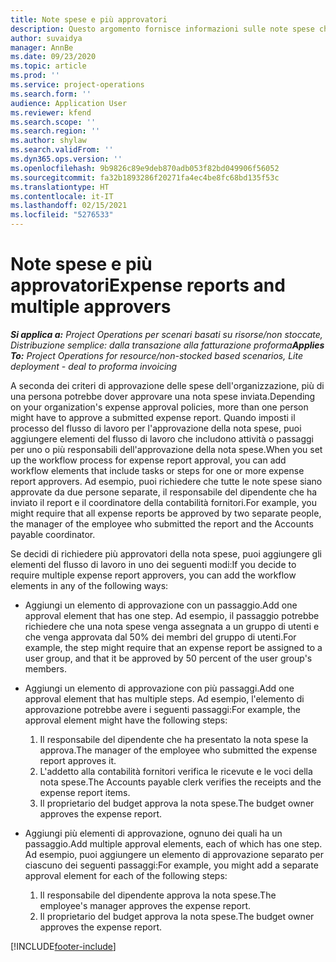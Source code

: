 ```yaml
---
title: Note spese e più approvatori
description: Questo argomento fornisce informazioni sulle note spese che richiedono l'approvazione di più persone.
author: suvaidya
manager: AnnBe
ms.date: 09/23/2020
ms.topic: article
ms.prod: ''
ms.service: project-operations
ms.search.form: ''
audience: Application User
ms.reviewer: kfend
ms.search.scope: ''
ms.search.region: ''
ms.author: shylaw
ms.search.validFrom: ''
ms.dyn365.ops.version: ''
ms.openlocfilehash: 9b9826c89e9deb870adb053f82bd049906f56052
ms.sourcegitcommit: fa32b1893286f20271fa4ec4be8fc68bd135f53c
ms.translationtype: HT
ms.contentlocale: it-IT
ms.lasthandoff: 02/15/2021
ms.locfileid: "5276533"
---
```

# <a name="expense-reports-and-multiple-approvers"></a><span data-ttu-id="7f500-103">Note spese e più approvatori</span><span class="sxs-lookup"><span data-stu-id="7f500-103">Expense reports and multiple approvers</span></span>

<span data-ttu-id="7f500-104">_**Si applica a:** Project Operations per scenari basati su risorse/non stoccate, Distribuzione semplice: dalla transazione alla fatturazione proforma_</span><span class="sxs-lookup"><span data-stu-id="7f500-104">_**Applies To:** Project Operations for resource/non-stocked based scenarios, Lite deployment - deal to proforma invoicing_</span></span>

<span data-ttu-id="7f500-105">A seconda dei criteri di approvazione delle spese dell'organizzazione, più di una persona potrebbe dover approvare una nota spese inviata.</span><span class="sxs-lookup"><span data-stu-id="7f500-105">Depending on your organization's expense approval policies, more than one person might have to approve a submitted expense report.</span></span> <span data-ttu-id="7f500-106">Quando imposti il processo del flusso di lavoro per l'approvazione della nota spese, puoi aggiungere elementi del flusso di lavoro che includono attività o passaggi per uno o più responsabili dell'approvazione della nota spese.</span><span class="sxs-lookup"><span data-stu-id="7f500-106">When you set up the workflow process for expense report approval, you can add workflow elements that include tasks or steps for one or more expense report approvers.</span></span> <span data-ttu-id="7f500-107">Ad esempio, puoi richiedere che tutte le note spese siano approvate da due persone separate, il responsabile del dipendente che ha inviato il report e il coordinatore della contabilità fornitori.</span><span class="sxs-lookup"><span data-stu-id="7f500-107">For example, you might require that all expense reports be approved by two separate people, the manager of the employee who submitted the report and the Accounts payable coordinator.</span></span>

<span data-ttu-id="7f500-108">Se decidi di richiedere più approvatori della nota spese, puoi aggiungere gli elementi del flusso di lavoro in uno dei seguenti modi:</span><span class="sxs-lookup"><span data-stu-id="7f500-108">If you decide to require multiple expense report approvers, you can add the workflow elements in any of the following ways:</span></span>

- <span data-ttu-id="7f500-109">Aggiungi un elemento di approvazione con un passaggio.</span><span class="sxs-lookup"><span data-stu-id="7f500-109">Add one approval element that has one step.</span></span> <span data-ttu-id="7f500-110">Ad esempio, il passaggio potrebbe richiedere che una nota spese venga assegnata a un gruppo di utenti e che venga approvata dal 50% dei membri del gruppo di utenti.</span><span class="sxs-lookup"><span data-stu-id="7f500-110">For example, the step might require that an expense report be assigned to a user group, and that it be approved by 50 percent of the user group's members.</span></span>
- <span data-ttu-id="7f500-111">Aggiungi un elemento di approvazione con più passaggi.</span><span class="sxs-lookup"><span data-stu-id="7f500-111">Add one approval element that has multiple steps.</span></span> <span data-ttu-id="7f500-112">Ad esempio, l'elemento di approvazione potrebbe avere i seguenti passaggi:</span><span class="sxs-lookup"><span data-stu-id="7f500-112">For example, the approval element might have the following steps:</span></span>

    1. <span data-ttu-id="7f500-113">Il responsabile del dipendente che ha presentato la nota spese la approva.</span><span class="sxs-lookup"><span data-stu-id="7f500-113">The manager of the employee who submitted the expense report approves it.</span></span>
    2. <span data-ttu-id="7f500-114">L'addetto alla contabilità fornitori verifica le ricevute e le voci della nota spese.</span><span class="sxs-lookup"><span data-stu-id="7f500-114">The Accounts payable clerk verifies the receipts and the expense report items.</span></span>
    3. <span data-ttu-id="7f500-115">Il proprietario del budget approva la nota spese.</span><span class="sxs-lookup"><span data-stu-id="7f500-115">The budget owner approves the expense report.</span></span>

- <span data-ttu-id="7f500-116">Aggiungi più elementi di approvazione, ognuno dei quali ha un passaggio.</span><span class="sxs-lookup"><span data-stu-id="7f500-116">Add multiple approval elements, each of which has one step.</span></span> <span data-ttu-id="7f500-117">Ad esempio, puoi aggiungere un elemento di approvazione separato per ciascuno dei seguenti passaggi:</span><span class="sxs-lookup"><span data-stu-id="7f500-117">For example, you might add a separate approval element for each of the following steps:</span></span>

    1. <span data-ttu-id="7f500-118">Il responsabile del dipendente approva la nota spese.</span><span class="sxs-lookup"><span data-stu-id="7f500-118">The employee's manager approves the expense report.</span></span>
    2. <span data-ttu-id="7f500-119">Il proprietario del budget approva la nota spese.</span><span class="sxs-lookup"><span data-stu-id="7f500-119">The budget owner approves the expense report.</span></span>


[!INCLUDE[footer-include](../includes/footer-banner.md)]